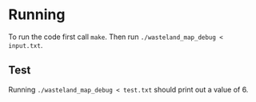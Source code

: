 # Running

To run the code first call `make`.
Then run `./wasteland_map_debug < input.txt`.

## Test

Running `./wasteland_map_debug < test.txt` should print out a value of 6.
